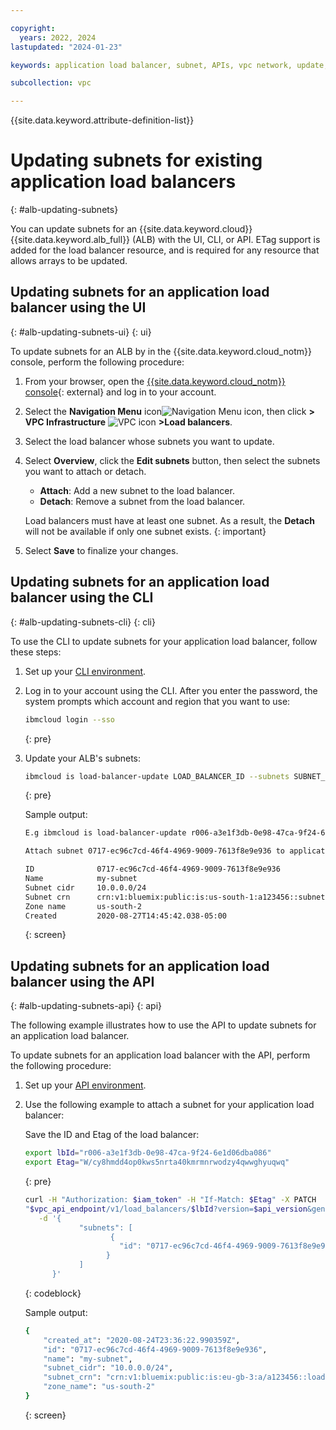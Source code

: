 ```yaml
---

copyright:
  years: 2022, 2024
lastupdated: "2024-01-23"

keywords: application load balancer, subnet, APIs, vpc network, update, detach, attach, etag

subcollection: vpc

---
```


{{site.data.keyword.attribute-definition-list}}

# Updating subnets for existing application load balancers
{: #alb-updating-subnets}

You can update subnets for an {{site.data.keyword.cloud}} {{site.data.keyword.alb_full}} (ALB) with the UI, CLI, or API. ETag support is added for the load balancer resource, and is required for any resource that allows arrays to be updated.

## Updating subnets for an application load balancer using the UI
{: #alb-updating-subnets-ui}
{: ui}

To update subnets for an ALB by in the {{site.data.keyword.cloud_notm}} console, perform the following procedure:

1. From your browser, open the [{{site.data.keyword.cloud_notm}} console](/login){: external} and log in to your account.
1. Select the **Navigation Menu** icon![Navigation Menu icon](../../icons/icon_hamburger.svg), then click **> VPC Infrastructure** ![VPC icon](../../icons/vpc.svg) **>Load balancers**.
1. Select the load balancer whose subnets you want to update.
1. Select **Overview**, click the **Edit subnets** button, then select the subnets you want to attach or detach.
   * **Attach**: Add a new subnet to the load balancer.
   * **Detach**: Remove a subnet from the load balancer.

   Load balancers must have at least one subnet. As a result, the **Detach** will not be available if only one subnet exists.
   {: important}

1. Select **Save** to finalize your changes.

## Updating subnets for an application load balancer using the CLI
{: #alb-updating-subnets-cli}
{: cli}

To use the CLI to update subnets for your application load balancer, follow these steps:

1. Set up your [CLI environment](/docs/vpc?topic=vpc-set-up-environment&interface=cli).

1. Log in to your account using the CLI. After you enter the password, the system prompts which account and region that you want to use:

    ```sh
    ibmcloud login --sso
    ```
    {: pre}

1. Update your ALB's subnets:

    ```sh
    ibmcloud is load-balancer-update LOAD_BALANCER_ID --subnets SUBNET_ID_1, SUBNET_ID_2
    ```
    {: pre}

    Sample output:

    ```sh
    E.g ibmcloud is load-balancer-update r006-a3e1f3db-0e98-47ca-9f24-6e1d06dba086 --subnets 0717-ec96c7cd-46f4-4969-9009-7613f8e9e936

    Attach subnet 0717-ec96c7cd-46f4-4969-9009-7613f8e9e936 to application load balancer r006-a3e1f3db-0e98-47ca-9f24-6e1d06dba086 under account IBM Cloud Network Services as user test@ibm.com...

    ID              0717-ec96c7cd-46f4-4969-9009-7613f8e9e936
    Name            my-subnet
    Subnet cidr     10.0.0.0/24
    Subnet crn      crn:v1:bluemix:public:is:us-south-1:a123456::subnet:0717-ec96c7cd-46f4-4969-9009-7613f8e9e936
    Zone name       us-south-2
    Created         2020-08-27T14:45:42.038-05:00
    ```
    {: screen}

## Updating subnets for an application load balancer using the API
{: #alb-updating-subnets-api}
{: api}

The following example illustrates how to use the API to update subnets for an application load balancer.

To update subnets for an application load balancer with the API, perform the following procedure:

1. Set up your [API environment](/docs/vpc?topic=vpc-set-up-environment#api-prerequisites-setup).
1. Use the following example to attach a subnet for your application load balancer:

   Save the ID and Etag of the load balancer:

   ```bash
   export lbId="r006-a3e1f3db-0e98-47ca-9f24-6e1d06dba086"
   export Etag="W/cy8hmdd4op0kws5nrta40kmrmnrwodzy4qwwghyuqwq"
   ```
   {: pre}

   ```bash
   curl -H "Authorization: $iam_token" -H "If-Match: $Etag" -X PATCH
   "$vpc_api_endpoint/v1/load_balancers/$lbId?version=$api_version&generation=2" \
      -d '{
               "subnets": [
                      {
                        "id": "0717-ec96c7cd-46f4-4969-9009-7613f8e9e936"
                     }
               ]
         }'
   ```
   {: codeblock}

   Sample output:

   ```sh
   {
       "created_at": "2020-08-24T23:36:22.990359Z",
       "id": "0717-ec96c7cd-46f4-4969-9009-7613f8e9e936",
       "name": "my-subnet",
       "subnet_cidr": "10.0.0.0/24",
       "subnet_crn": "crn:v1:bluemix:public:is:eu-gb-3:a/a123456::load-balancer:r006-a3e1f3db-0e98-47ca-9f24-6e1d06dba086",
       "zone_name": "us-south-2"
   }
   ```
   {: screen}
